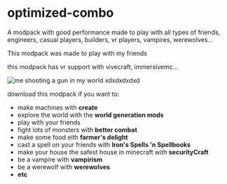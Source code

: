 # optimized-combo

A modpack with good performance made to play with all types of friends, engineers, casual players, builders, vr players, vampires, werewolves...

This modpack was made to play with my friends

this modpack has vr support with vivecraft, immersivemc...

![me shooting a gun in my world xdxdxdxdxd](https://cdn.modrinth.com/data/jD8ptRgk/images/86f4d4d3d3b3956eae4600606bc3997abbb669be.png)

download this modpack if you want to:
- make machines with **create**
- explore the world with the **world generation mods**
- play with your friends
- fight lots of monsters with **better combat**
- make some food eith **farmer's delight**
- cast a spell on your friends with **Iron's Spells 'n Spellbooks**
- make your house the safest house in minecraft with **securityCraft**
- be a vampire with **vampirism**
- be a werewolf with **werewolves**
- **etc**
